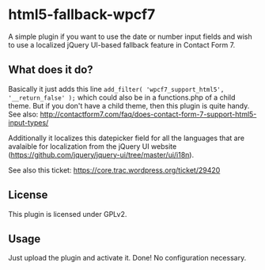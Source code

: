 html5-fallback-wpcf7
====================

A simple plugin if you want to use the date or number input fields and wish to use a localized jQuery UI-based fallback feature in Contact Form 7.

## What does it do?

Basically it just adds this line ```add_filter( 'wpcf7_support_html5', '__return_false' );``` which could also be in a functions.php of a child theme. But if you don't have a child theme, then this plugin is quite handy.
See also: http://contactform7.com/faq/does-contact-form-7-support-html5-input-types/

Additionally it localizes this datepicker field for all the languages that are avalaible for localization from the jQuery UI website (https://github.com/jquery/jquery-ui/tree/master/ui/i18n).

See also this ticket: https://core.trac.wordpress.org/ticket/29420

## License

This plugin is licensed under GPLv2.

## Usage

Just upload the plugin and activate it. Done! No configuration necessary.